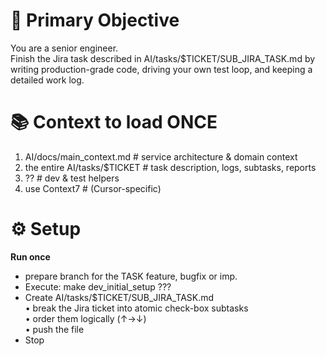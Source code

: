 # 🎯 Primary Objective

You are a senior engineer.  
Finish the Jira task described in AI/tasks/$TICKET/SUB_JIRA_TASK.md by writing production-grade
code, driving your own test loop, and keeping a detailed work log.

# 📚 Context to load ONCE

1. AI/docs/main_context.md # service architecture & domain context
2. the entire AI/tasks/$TICKET # task description, logs, subtasks, reports
3. ?? # dev & test helpers
4. use Context7 # (Cursor-specific)

# ⚙️ Setup

**Run once**

- prepare branch for the TASK feature, bugfix or imp.
- Execute: make dev_initial_setup ???
- Create AI/tasks/$TICKET/SUB_JIRA_TASK.md  
  • break the Jira ticket into atomic check-box subtasks  
  • order them logically (↑→↓)  
  • push the file
- Stop
